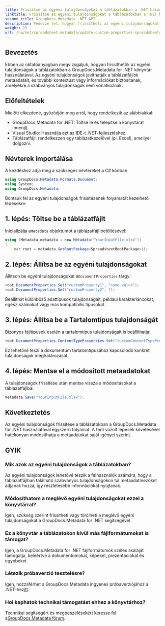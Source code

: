 ```yaml
---
title: Frissítse az egyéni tulajdonságokat a táblázatokban a .NET használatával
linktitle: Frissítse az egyéni tulajdonságokat a táblázatokban a .NET használatával
second_title: GroupDocs.Metadata .NET API
description: Fedezze fel, hogyan frissítheti az egyéni tulajdonságokat a táblázatokban a GroupDocs.Metadata for .NET használatával. Ez az oktatóanyag hatékonyan fejleszti metaadatkezelési készségeit.
weight: 15
url: /hu/net/spreadsheet-metadata/update-custom-properties-spreadsheets/
---
```

## Bevezetés
Ebben az oktatóanyagban megvizsgáljuk, hogyan frissíthetők az egyéni tulajdonságok a táblázatokban a GroupDocs.Metadata for .NET könyvtár használatával. Az egyéni tulajdonságok javíthatják a táblázatfájlok metaadatait, és további kontextust vagy információkat biztosítanak, amelyekre a szabványos tulajdonságok nem vonatkoznak.
## Előfeltételek
Mielőtt elkezdené, győződjön meg arról, hogy rendelkezik az alábbiakkal:
- GroupDocs.Metadata for .NET: Töltse le és telepítse a könyvtárat innen[itt](https://releases.groupdocs.com/metadata/net/).
- Visual Studio: Használja ezt az IDE-t .NET-fejlesztéshez.
- Táblázatfájl: rendelkezzen egy táblázatkezelővel (pl. Excel), amellyel dolgozni.

## Névterek importálása
A kezdéshez adja meg a szükséges névtereket a C# kódban:
```csharp
using GroupDocs.Metadata.Formats.Document;
using System;
using GroupDocs.Metadata;
```

Bontsuk fel az egyéni tulajdonságok frissítésének folyamatát kezelhető lépésekre:
## 1. lépés: Töltse be a táblázatfájlt
 Inicializálja a`Metadata` objektumot a táblázatfájl betöltésével:
```csharp
using (Metadata metadata = new Metadata("YourInputFile.xlsx"))
{
    var root = metadata.GetRootPackage<SpreadsheetRootPackage>();
```
## 2. lépés: Állítsa be az egyéni tulajdonságokat
 Állítson be egyéni tulajdonságokat a`DocumentProperties` tárgy:
```csharp
root.DocumentProperties.Set("customProperty1", "some value");
root.DocumentProperties.Set("customProperty2", 7);
```
Beállíthat különböző adattípusok tulajdonságait, például karakterláncokat, egész számokat vagy más kompatibilis típusokat.
## 3. lépés: Állítsa be a Tartalomtípus tulajdonságát
Bizonyos fájltípusok esetén a tartalomtípus tulajdonságait is beállíthatja:
```csharp
root.DocumentProperties.ContentTypeProperties.Set("customContentTypeProperty", "custom value");
```
Ez lehetővé teszi a dokumentum tartalomtípusához kapcsolódó konkrét tulajdonságok meghatározását.
## 4. lépés: Mentse el a módosított metaadatokat
A tulajdonságok frissítése után mentse vissza a módosításokat a táblázatfájlba:
```csharp
metadata.Save("YourInputFile.xlsx");
```

## Következtetés
Az egyéni tulajdonságok frissítése a táblázatokban a GroupDocs.Metadata for .NET használatával egyszerű folyamat. A fent vázolt lépések követésével hatékonyan módosíthatja a metaadatokat saját igényei szerint.

## GYIK
### Mik azok az egyéni tulajdonságok a táblázatokban?
Az egyéni tulajdonságok lehetővé teszik a felhasználók számára, hogy a táblázatfájlban található szabványos tulajdonságokon túl metaadatmezőket adjanak hozzá, így részletesebb információkat nyújtanak.
### Módosíthatom a meglévő egyéni tulajdonságokat ezzel a könyvtárral?
Igen, szükség szerint frissítheti vagy törölheti a meglévő egyéni tulajdonságokat a GroupDocs.Metadata for .NET segítségével.
### Ez a könyvtár a táblázatokon kívül más fájlformátumokat is támogat?
Igen, a GroupDocs.Metadata for .NET fájlformátumok széles skáláját támogatja, beleértve a dokumentumokat, képeket, prezentációkat és egyebeket.
### Létezik próbaverzió tesztelésre?
 Igen, hozzáférhet a GroupDocs.Metadata ingyenes próbaverziójához a .NET-hez[itt](https://releases.groupdocs.com/).
### Hol kaphatok technikai támogatást ehhez a könyvtárhoz?
 Technikai segítségért és megbeszélésekért keresse fel a[GroupDocs.Metadata fórum](https://forum.groupdocs.com/c/metadata/14).
